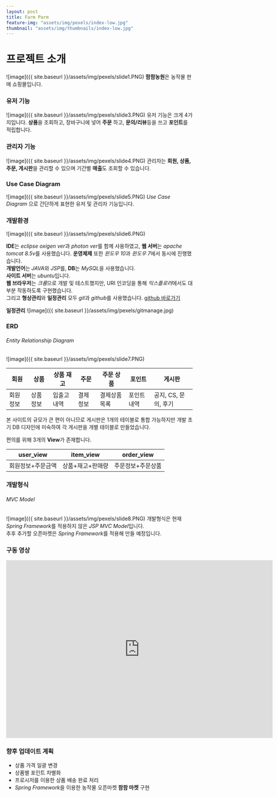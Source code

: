 ```yaml
---
layout: post
title: Farm Parm
feature-img: "assets/img/pexels/index-low.jpg"
thumbnail: "assets/img/thumbnails/index-low.jpg"
---
```

# 프로젝트 소개

![image]({{ site.baseurl }}/assets/img/pexels/slide1.PNG)
**팜팜농원**은 농작물 판매 쇼핑몰입니다.

### 유저 기능
![image]({{ site.baseurl }}/assets/img/pexels/slide3.PNG)
유저 기능은 크게 4가지입니다. **상품**을 조회하고, 장바구니에 넣어 **주문** 하고, **문의/리뷰**등을 쓰고 **포인트**를 적립합니다.

### 관리자 기능
![image]({{ site.baseurl }}/assets/img/pexels/slide4.PNG)
관리자는 **회원, 상품, 주문, 게시판**을 관리할 수 있으며 기간별 **매출**도 조회할 수 있습니다.

### Use Case Diagram
![image]({{ site.baseurl }}/assets/img/pexels/slide5.PNG)
*Use Case Diagram* 으로 간단하게 표현한 유저 및 관리자 기능입니다.

### 개발환경
![image]({{ site.baseurl }}/assets/img/pexels/slide6.PNG)

**IDE**는 *eclipse oxigen ver*과 *photon ver*를 함께 사용하였고, **웹 서버**는 *apache tomcat 8.5v*를 사용했습니다. **운영체제** 또한 *윈도우 10*과 *윈도우 7*에서 동시에 진행했습니다.  
**개발언어**는 *JAVA*와 *JSP*를, **DB**는 *MySQL*을 사용했습니다.  
**사이트 서버**는 *ubuntu*입니다.  
**웹 브라우저**는 *크롬*으로 개발 및 테스트했지만, URI 인코딩을 통해 *익스플로러*에서도 대부분 작동하도록 구현했습니다.  
그리고 **형상관리**와 **일정관리** 모두 *git*과 *github*를 사용했습니다. [github 바로가기](http://https://github.com/clemado1/project1)

**일정관리**
![image]({{ site.baseurl }}/assets/img/pexels/gitmanage.jpg)

### ERD
###### Entity Relationship Diagram
![image]({{ site.baseurl }}/assets/img/pexels/slide7.PNG)

| 회원 | 상품 | 상품 재고 | 주문 | 주문 상품 | 포인트 | 게시판|
|-----|-----|------|-----|-----|-----|-----|
|회원정보|상품정보|입출고내역|결제정보|결제상품목록|포인트내역|공지, CS, 문의, 후기

본 사이트의 규모가 큰 편이 아니므로 게시판은 1개의 테이블로 통합 가능하지만 개발 초기 DB 디자인에 미숙하여 각 게시판을 개별 테이블로 만들었습니다.

편의를 위해 3개의 **View**가 존재합니다.

| user_view | item_view | order_view |
|--------|--------|---------|
| 회원정보+주문금액 | 상품+재고+판매량 | 주문정보+주문상품



### 개발형식
###### MVC Model
![image]({{ site.baseurl }}/assets/img/pexels/slide8.PNG)
개발형식은 현재 *Spring Framework*를 적용하지 않은 *JSP MVC Model*입니다.  
추후 추가할 오픈마켓은 *Spring Framework*를 적용해 만들 예정입니다.


### 구동 영상

<iframe width="720" height="480" src="https://www.youtube.com/embed/Xq69JDgsV9c" frameborder="0" allow="autoplay; encrypted-media" allowfullscreen></iframe>



### 향후 업데이트 계획
- 상품 가격 일괄 변경
- 상품별 포인트 차별화
- 프로시저를 이용한 상품 배송 완료 처리
- *Spring Framework*을 이용한 농작물 오픈마켓 **팜팜 마켓** 구현